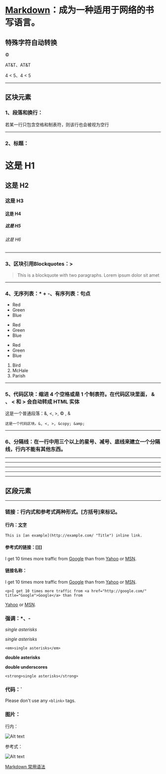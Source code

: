 # [Markdown](http://www.markdown.cn/)：成为一种适用于网络的书写语言。

## 特殊字符自动转换

&copy;

AT&T、AT&amp;T

4 < 5、4 &lt; 5

---
## 区块元素

### 1、段落和换行：
若某一行只包含空格和制表符，则该行也会被视为空行

---
### 2、标题：

# 这是 H1
## 这是 H2
### 这是 H3
#### 这是 H4
##### 这是 H5
###### 这是 H6
---
### 3、区块引用Blockquotes：>
> This is a blockquote with two paragraphs. Lorem ipsum dolor sit amet
---
### 4、无序列表：* + -、有序列表：句点
*   Red
*   Green
*   Blue

+   Red
+   Green
+   Blue

-   Red
-   Green
-   Blue

1.  Bird
2.  McHale
3.  Parish
---
### 5、代码区块：缩进 4 个空格或是 1 个制表符。在代码区块里面， & 、 < 和 > 会自动转成 HTML 实体
这是一个普通段落：&, <, >, &copy; , &amp;

    这是一个代码区块。&, <, >, &copy; &amp;
---
### 6、分隔线：在一行中用三个以上的星号、减号、底线来建立一个分隔线，行内不能有其他东西。
* * *
***
*****
- - -
--------------------------------------


## 区段元素
---
### 链接：行内式和参考式两种形式。[方括号]来标记。
#### 行内：[文字](链接/ "标题")
    
    This is [an example](http://example.com/ "Title") inline link.

#### 参考式的链接：[][]

I get 10 times more traffic from [Google][1] than from
[Yahoo][2] or [MSN][3].

  [1]: http://google.com/        "Google"
  [2]: http://search.yahoo.com/  "Yahoo Search"
  [3]: http://search.msn.com/    "MSN Search"

#### 链接名称：

I get 10 times more traffic from [Google][] than from
[Yahoo][] or [MSN][].

  [google]: http://google.com/        "Google"
  [yahoo]:  http://search.yahoo.com/  "Yahoo Search"
  [msn]:    http://search.msn.com/    "MSN Search"

    <p>I get 10 times more traffic from <a href="http://google.com/" title="Google">Google</a> than from
<a href="http://search.yahoo.com/" title="Yahoo Search">Yahoo</a>
or <a href="http://search.msn.com/" title="MSN Search">MSN</a>.</p>

### 强调：*、-
*single asterisks*

_single asterisks_

    <em>single asterisks</em>

**double asterisks**

__double underscores__

    <strong>single asterisks</strong>

### 代码：`

Please don't use any `<blink>` tags.


### 图片：![]()
行内：

![Alt text](/path/to/img.jpg)

参考式：

![Alt text][id]

[id]: url/to/image  "Optional title attribute"

   
[Markdown 常用语法](https://ouweiya.gitbooks.io/markdown/01/%E6%A0%87%E9%A2%98.html)

